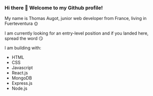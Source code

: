 ### Hi there 👋 Welcome to my Github profile!

My name is Thomas Augot, junior web developer from France, living in Fuerteventura :sun_with_face:

I am currently looking for an entry-level position and if you landed here, spread the word :smirk:

I am building with:
- HTML
- CSS
- Javascript
- React.js
- MongoDB
- Express.js
- Node.js



<!--
**thomasaugot/thomasaugot** is a ✨ _special_ ✨ repository because its `README.md` (this file) appears on your GitHub profile.

Here are some ideas to get you started:

- 🔭 I’m currently working on ...
- 🌱 I’m currently learning ...
- 👯 I’m looking to collaborate on ...
- 🤔 I’m looking for help with ...
- 💬 Ask me about ...
- 📫 How to reach me: ...
- 😄 Pronouns: ...
- ⚡ Fun fact: ...
-->

